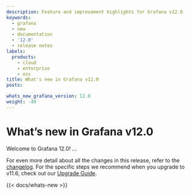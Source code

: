 ```yaml
---
description: Feature and improvement highlights for Grafana v12.0
keywords:
  - grafana
  - new
  - documentation
  - '12.0'
  - release notes
labels:
  products:
    - cloud
    - enterprise
    - oss
title: What's new in Grafana v12.0
posts:

whats_new_grafana_version: 12.0
weight: -49
---
```


# What’s new in Grafana v12.0

Welcome to Grafana 12.0! ...

<!-- {{< youtube id=TODO >}} -->

For even more detail about all the changes in this release, refer to the [changelog](https://github.com/grafana/grafana/blob/main/CHANGELOG.md). For the specific steps we recommend when you upgrade to v11.6, check out our [Upgrade Guide](https://grafana.com/docs/grafana/<GRAFANA_VERSION>/upgrade-guide/upgrade-v12.0/).

{{< docs/whats-new  >}}
